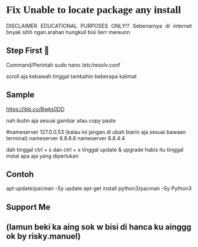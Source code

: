 # <a style="font-family:cursive">Fix Unable to locate package any install</a>
<p align="justify">DISCLAIMER EDUCATIONAL PURPOSES ONLY!? Sebenarnya di internet bnyak sihh ngan arahan hungkull bisi lierr mereunn 

## Step First 🚀
Command/Perintah
sudo nano /etc/resolv.conf

scroll aja kebawah tinggal tambahin beberapa kalimat

## Sample
https://ibb.co/Bwks0DD

nah ikutin aja sesuai gambar atau copy paste

#nameserver 127.0.0.53 (kalau ini jangan di ubah biarin aja sesuai bawaan terminal)
nameserver 8.8.8.8
nameserver 8.8.4.4

dah tinggal ctrl + s dan ctrl + x 
tinggal update & upgrade habis itu tinggal instal apa aja yang diperlukan

## Contoh
apt update/pacman -Sy update
apt-get install python3/pacman -Sy Python3




## Support Me 
## (lamun beki ka aing sok w bisi di hanca ku ainggg ok by risky.manuel)
